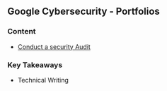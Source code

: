 ## Google Cybersecurity - Portfolios

### Content
- [Conduct a security Audit](https://github.com/kevin-tran-tech/Google-Cybersecurity/tree/main/Conduct%20a%20security%20audit) 


### Key Takeaways
- Technical Writing
